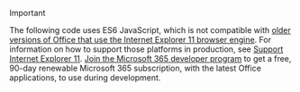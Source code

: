 > [!IMPORTANT]
> The following code uses ES6 JavaScript, which is not compatible with [older versions of Office that use the Internet Explorer 11 browser engine](/office/dev/add-ins/concepts/browsers-used-by-office-web-add-ins). For information on how to support those platforms in production, see [Support Internet Explorer 11](/office/dev/add-ins/develop/support-ie-11). [Join the Microsoft 365 developer program](https://developer.microsoft.com/office/dev-program) to get a free, 90-day renewable Microsoft 365 subscription, with the latest Office applications, to use during development.